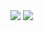 <div align="left" display="inline-block">
    <img src="https://github.com/volodiq/volodiq/assets/75444126/cce0d12d-a05d-4a3e-ba09-af4d034ec8ff"/>
    <img src="https://github.com/volodiq/volodiq/assets/75444126/cce0d12d-a05d-4a3e-ba09-af4d034ec8ff"/>
</div>

